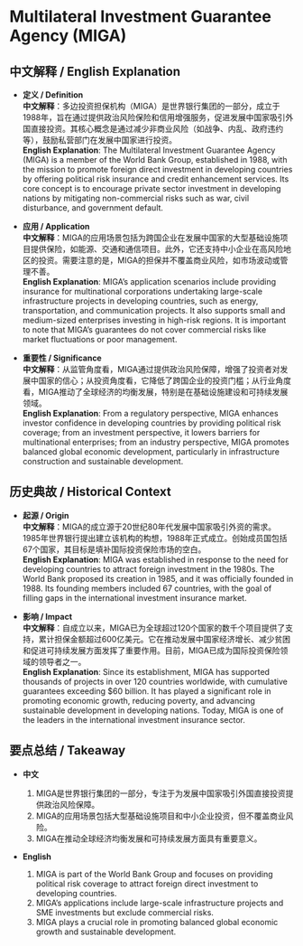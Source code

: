 # Multilateral Investment Guarantee Agency (MIGA)

## 中文解释 / English Explanation

* **定义 / Definition**  
  **中文解释**：多边投资担保机构（MIGA）是世界银行集团的一部分，成立于1988年，旨在通过提供政治风险保险和信用增强服务，促进发展中国家吸引外国直接投资。其核心概念是通过减少非商业风险（如战争、内乱、政府违约等），鼓励私营部门在发展中国家进行投资。  
  **English Explanation**: The Multilateral Investment Guarantee Agency (MIGA) is a member of the World Bank Group, established in 1988, with the mission to promote foreign direct investment in developing countries by offering political risk insurance and credit enhancement services. Its core concept is to encourage private sector investment in developing nations by mitigating non-commercial risks such as war, civil disturbance, and government default.

* **应用 / Application**  
  **中文解释**：MIGA的应用场景包括为跨国企业在发展中国家的大型基础设施项目提供保险，如能源、交通和通信项目。此外，它还支持中小企业在高风险地区的投资。需要注意的是，MIGA的担保并不覆盖商业风险，如市场波动或管理不善。  
  **English Explanation**: MIGA’s application scenarios include providing insurance for multinational corporations undertaking large-scale infrastructure projects in developing countries, such as energy, transportation, and communication projects. It also supports small and medium-sized enterprises investing in high-risk regions. It is important to note that MIGA’s guarantees do not cover commercial risks like market fluctuations or poor management.

* **重要性 / Significance**  
  **中文解释**：从监管角度看，MIGA通过提供政治风险保障，增强了投资者对发展中国家的信心；从投资角度看，它降低了跨国企业的投资门槛；从行业角度看，MIGA推动了全球经济的均衡发展，特别是在基础设施建设和可持续发展领域。  
  **English Explanation**: From a regulatory perspective, MIGA enhances investor confidence in developing countries by providing political risk coverage; from an investment perspective, it lowers barriers for multinational enterprises; from an industry perspective, MIGA promotes balanced global economic development, particularly in infrastructure construction and sustainable development.

## 历史典故 / Historical Context

* **起源 / Origin**  
  **中文解释**：MIGA的成立源于20世纪80年代发展中国家吸引外资的需求。1985年世界银行提出建立该机构的构想，1988年正式成立。创始成员国包括67个国家，其目标是填补国际投资保险市场的空白。  
  **English Explanation**: MIGA was established in response to the need for developing countries to attract foreign investment in the 1980s. The World Bank proposed its creation in 1985, and it was officially founded in 1988. Its founding members included 67 countries, with the goal of filling gaps in the international investment insurance market.

* **影响 / Impact**  
  **中文解释**：自成立以来，MIGA已为全球超过120个国家的数千个项目提供了支持，累计担保金额超过600亿美元。它在推动发展中国家经济增长、减少贫困和促进可持续发展方面发挥了重要作用。目前，MIGA已成为国际投资保险领域的领导者之一。  
  **English Explanation**: Since its establishment, MIGA has supported thousands of projects in over 120 countries worldwide, with cumulative guarantees exceeding $60 billion. It has played a significant role in promoting economic growth, reducing poverty, and advancing sustainable development in developing nations. Today, MIGA is one of the leaders in the international investment insurance sector.

## 要点总结 / Takeaway

* **中文**  
  1. MIGA是世界银行集团的一部分，专注于为发展中国家吸引外国直接投资提供政治风险保障。  
  2. MIGA的应用场景包括大型基础设施项目和中小企业投资，但不覆盖商业风险。  
  3. MIGA在推动全球经济均衡发展和可持续发展方面具有重要意义。

* **English**  
  1. MIGA is part of the World Bank Group and focuses on providing political risk coverage to attract foreign direct investment to developing countries.  
  2. MIGA’s applications include large-scale infrastructure projects and SME investments but exclude commercial risks.  
  3. MIGA plays a crucial role in promoting balanced global economic growth and sustainable development.